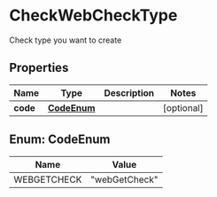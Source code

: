 

# CheckWebCheckType

Check type you want to create
## Properties

Name | Type | Description | Notes
------------ | ------------- | ------------- | -------------
**code** | [**CodeEnum**](#CodeEnum) |  |  [optional]



## Enum: CodeEnum

Name | Value
---- | -----
WEBGETCHECK | &quot;webGetCheck&quot;



